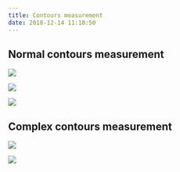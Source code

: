 ```yaml
---
title: Contours measurement
date: 2018-12-14 11:18:50
---
```


## Normal contours measurement ##
![](/VISION/images/Contours-measurement/normalSrc.png)

![](/VISION/images/Contours-measurement/normalArg.png)

![](/VISION/images/Contours-measurement/normalProcess.gif)

## Complex contours measurement ##
![](/VISION/images/Contours-measurement/complexSrc.png)

![](/VISION/images/Contours-measurement/complexProcess.gif)
